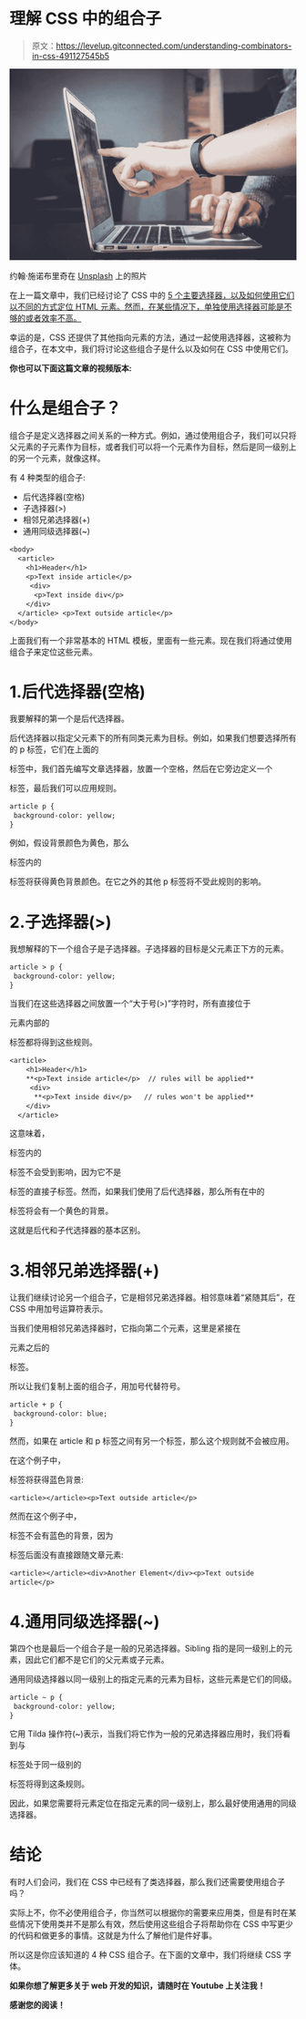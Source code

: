 # 理解 CSS 中的组合子

> 原文：<https://levelup.gitconnected.com/understanding-combinators-in-css-491127545b5>

![](img/40406a84244752ad5eb73abea64ea146.png)

约翰·施诺布里奇在 [Unsplash](https://unsplash.com?utm_source=medium&utm_medium=referral) 上的照片

在上一篇文章中，我们已经讨论了 CSS 中的 [5 个主要选择器，以及如何使用它们以不同的方式定位 HTML 元素。然而，在某些情况下，单独使用选择器可能是不够的或者效率不高。](/introduction-to-css-selectors-3993ff9b5f92)

幸运的是，CSS 还提供了其他指向元素的方法，通过一起使用选择器，这被称为组合子，在本文中，我们将讨论这些组合子是什么以及如何在 CSS 中使用它们。

**你也可以下面这篇文章的视频版本:**

# 什么是组合子？

组合子是定义选择器之间关系的一种方式。例如，通过使用组合子，我们可以只将父元素的子元素作为目标，或者我们可以将一个元素作为目标，然后是同一级别上的另一个元素，就像这样。

有 4 种类型的组合子:

*   后代选择器(空格)
*   子选择器(>)
*   相邻兄弟选择器(+)
*   通用同级选择器(~)

```
<body>
  <article>
    <h1>Header</h1>
    <p>Text inside article</p>
     <div>
      <p>Text inside div</p>
    </div>
  </article> <p>Text outside article</p>
</body>
```

上面我们有一个非常基本的 HTML 模板，里面有一些元素。现在我们将通过使用组合子来定位这些元素。

# 1.后代选择器(空格)

我要解释的第一个是后代选择器。

后代选择器以指定父元素下的所有同类元素为目标。例如，如果我们想要选择所有的 p 标签，它们在上面的

标签中，我们首先编写文章选择器，放置一个空格，然后在它旁边定义一个

标签，最后我们可以应用规则。

```
article p {
 background-color: yellow;
}
```

例如，假设背景颜色为黄色，那么

标签内的

标签将获得黄色背景颜色。在它之外的其他 p 标签将不受此规则的影响。

# 2.子选择器(>)

我想解释的下一个组合子是子选择器。子选择器的目标是父元素正下方的元素。

```
article > p {
 background-color: yellow;
}
```

当我们在这些选择器之间放置一个“大于号(>)”字符时，所有直接位于

元素内部的

标签都将得到这些规则。

```
<article>
    <h1>Header</h1>
    **<p>Text inside article</p>  // rules will be applied**
     <div>
      **<p>Text inside div</p>   // rules won't be applied**
    </div>  
  </article>
```

这意味着，

标签内的

标签不会受到影响，因为它不是

标签的直接子标签。然而，如果我们使用了后代选择器，那么所有在中的

标签将会有一个黄色的背景。

这就是后代和子代选择器的基本区别。

# 3.相邻兄弟选择器(+)

让我们继续讨论另一个组合子，它是相邻兄弟选择器。相邻意味着“紧随其后”，在 CSS 中用加号运算符表示。

当我们使用相邻兄弟选择器时，它指向第二个元素，这里是紧接在

元素之后的

标签。

所以让我们复制上面的组合子，用加号代替符号。

```
article + p {
 background-color: blue;
}
```

然而，如果在 article 和 p 标签之间有另一个标签，那么这个规则就不会被应用。

在这个例子中，

标签将获得蓝色背景:

```
<article></article><p>Text outside article</p>
```

然而在这个例子中，

标签不会有蓝色的背景，因为

标签后面没有直接跟随文章元素:

```
<article></article><div>Another Element</div><p>Text outside article</p>
```

# 4.通用同级选择器(~)

第四个也是最后一个组合子是一般的兄弟选择器。Sibling 指的是同一级别上的元素，因此它们都不是它们的父元素或子元素。

通用同级选择器以同一级别上的指定元素的元素为目标，这些元素是它们的同级。

```
article ~ p {
 background-color: yellow;
}
```

它用 Tilda 操作符(~)表示，当我们将它作为一般的兄弟选择器应用时，我们将看到与

标签处于同一级别的

标签将得到这条规则。

因此，如果您需要将元素定位在指定元素的同一级别上，那么最好使用通用的同级选择器。

# 结论

有时人们会问，我们在 CSS 中已经有了类选择器，那么我们还需要使用组合子吗？

实际上不，你不必使用组合子，你当然可以根据你的需要来应用类，但是有时在某些情况下使用类并不是那么有效，然后使用这些组合子将帮助你在 CSS 中写更少的代码和做更多的事情。这就是为什么了解他们是件好事。

所以这是你应该知道的 4 种 CSS 组合子。在下面的文章中，我们将继续 CSS 字体。

**如果你想了解更多关于 web 开发的知识，请随时在 Youtube 上关注我**[](https://www.youtube.com/channel/UC1EgYPCvKCXFn8HlpoJwY3Q)****！****

**感谢您的阅读！**